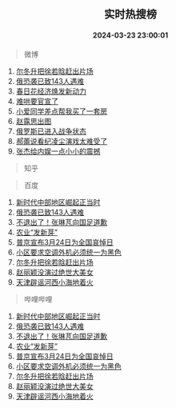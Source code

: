 <div align="center"><h2>实时热搜榜</h2><h4>2024-03-23 23:00:01</h4></div>

> 微博  

1. [尔冬升把徐若晗赶出片场](https://s.weibo.com/weibo?q=%23%E5%B0%94%E5%86%AC%E5%8D%87%E6%8A%8A%E5%BE%90%E8%8B%A5%E6%99%97%E8%B5%B6%E5%87%BA%E7%89%87%E5%9C%BA%23&t=31&band_rank=1&Refer=top)<br />
2. [俄恐袭已致143人遇难](https://s.weibo.com/weibo?q=%23%E4%BF%84%E6%81%90%E8%A2%AD%E5%B7%B2%E8%87%B4143%E4%BA%BA%E9%81%87%E9%9A%BE%23&t=31&band_rank=2&Refer=top)<br />
3. [春日花经济焕发新动力](https://s.weibo.com/weibo?q=%23%E6%98%A5%E6%97%A5%E8%8A%B1%E7%BB%8F%E6%B5%8E%E7%84%95%E5%8F%91%E6%96%B0%E5%8A%A8%E5%8A%9B%23&t=31&band_rank=3&Refer=top)<br />
4. [难哄要官宣了](https://s.weibo.com/weibo?q=%23%E9%9A%BE%E5%93%84%E8%A6%81%E5%AE%98%E5%AE%A3%E4%BA%86%23&t=31&band_rank=4&Refer=top)<br />
5. [小爱同学差点帮我买了一套房](https://s.weibo.com/weibo?q=%23%E5%B0%8F%E7%88%B1%E5%90%8C%E5%AD%A6%E5%B7%AE%E7%82%B9%E5%B8%AE%E6%88%91%E4%B9%B0%E4%BA%86%E4%B8%80%E5%A5%97%E6%88%BF%23&t=31&band_rank=5&Refer=top)<br />
6. [赵露思出图](https://s.weibo.com/weibo?q=%E8%B5%B5%E9%9C%B2%E6%80%9D%E5%87%BA%E5%9B%BE&t=31&band_rank=6&Refer=top)<br />
7. [俄罗斯已进入战争状态](https://s.weibo.com/weibo?q=%23%E4%BF%84%E7%BD%97%E6%96%AF%E5%B7%B2%E8%BF%9B%E5%85%A5%E6%88%98%E4%BA%89%E7%8A%B6%E6%80%81%23&t=31&band_rank=7&Refer=top)<br />
8. [郝蕾说看纪凌尘演戏太难受了](https://s.weibo.com/weibo?q=%23%E9%83%9D%E8%95%BE%E8%AF%B4%E7%9C%8B%E7%BA%AA%E5%87%8C%E5%B0%98%E6%BC%94%E6%88%8F%E5%A4%AA%E9%9A%BE%E5%8F%97%E4%BA%86%23&t=31&band_rank=8&Refer=top)<br />
9. [张杰给内娱一点小小的震撼](https://s.weibo.com/weibo?q=%23%E5%BC%A0%E6%9D%B0%E7%BB%99%E5%86%85%E5%A8%B1%E4%B8%80%E7%82%B9%E5%B0%8F%E5%B0%8F%E7%9A%84%E9%9C%87%E6%92%BC%23&t=31&band_rank=9&Refer=top)<br />

> 知乎  


> 百度  

1. [新时代中部地区崛起正当时](https://www.baidu.com/s?wd=%E6%96%B0%E6%97%B6%E4%BB%A3%E4%B8%AD%E9%83%A8%E5%9C%B0%E5%8C%BA%E5%B4%9B%E8%B5%B7%E6%AD%A3%E5%BD%93%E6%97%B6&sa=fyb_news&rsv_dl=fyb_news)<br />
2. [俄恐袭已致143人遇难](https://www.baidu.com/s?wd=%E4%BF%84%E6%81%90%E8%A2%AD%E5%B7%B2%E8%87%B4143%E4%BA%BA%E9%81%87%E9%9A%BE&sa=fyb_news&rsv_dl=fyb_news)<br />
3. [不退出了！张琳芃向国足道歉](https://www.baidu.com/s?wd=%E4%B8%8D%E9%80%80%E5%87%BA%E4%BA%86%EF%BC%81%E5%BC%A0%E7%90%B3%E8%8A%83%E5%90%91%E5%9B%BD%E8%B6%B3%E9%81%93%E6%AD%89&sa=fyb_news&rsv_dl=fyb_news)<br />
4. [农业“发新芽”](https://www.baidu.com/s?wd=%E5%86%9C%E4%B8%9A%E2%80%9C%E5%8F%91%E6%96%B0%E8%8A%BD%E2%80%9D&sa=fyb_news&rsv_dl=fyb_news)<br />
5. [普京宣布3月24日为全国哀悼日](https://www.baidu.com/s?wd=%E6%99%AE%E4%BA%AC%E5%AE%A3%E5%B8%833%E6%9C%8824%E6%97%A5%E4%B8%BA%E5%85%A8%E5%9B%BD%E5%93%80%E6%82%BC%E6%97%A5&sa=fyb_news&rsv_dl=fyb_news)<br />
6. [小区要求空调外机必须统一为黑色](https://www.baidu.com/s?wd=%E5%B0%8F%E5%8C%BA%E8%A6%81%E6%B1%82%E7%A9%BA%E8%B0%83%E5%A4%96%E6%9C%BA%E5%BF%85%E9%A1%BB%E7%BB%9F%E4%B8%80%E4%B8%BA%E9%BB%91%E8%89%B2&sa=fyb_news&rsv_dl=fyb_news)<br />
7. [尔冬升把徐若晗赶出片场](https://www.baidu.com/s?wd=%E5%B0%94%E5%86%AC%E5%8D%87%E6%8A%8A%E5%BE%90%E8%8B%A5%E6%99%97%E8%B5%B6%E5%87%BA%E7%89%87%E5%9C%BA&sa=fyb_news&rsv_dl=fyb_news)<br />
8. [赵丽颖没演过绝世大美女](https://www.baidu.com/s?wd=%E8%B5%B5%E4%B8%BD%E9%A2%96%E6%B2%A1%E6%BC%94%E8%BF%87%E7%BB%9D%E4%B8%96%E5%A4%A7%E7%BE%8E%E5%A5%B3&sa=fyb_news&rsv_dl=fyb_news)<br />
9. [天津辟谣河西小海地着火](https://www.baidu.com/s?wd=%E5%A4%A9%E6%B4%A5%E8%BE%9F%E8%B0%A3%E6%B2%B3%E8%A5%BF%E5%B0%8F%E6%B5%B7%E5%9C%B0%E7%9D%80%E7%81%AB&sa=fyb_news&rsv_dl=fyb_news)<br />

> 哔哩哔哩  

1. [新时代中部地区崛起正当时](https://www.baidu.com/s?wd=%E6%96%B0%E6%97%B6%E4%BB%A3%E4%B8%AD%E9%83%A8%E5%9C%B0%E5%8C%BA%E5%B4%9B%E8%B5%B7%E6%AD%A3%E5%BD%93%E6%97%B6&sa=fyb_news&rsv_dl=fyb_news)<br />
2. [俄恐袭已致143人遇难](https://www.baidu.com/s?wd=%E4%BF%84%E6%81%90%E8%A2%AD%E5%B7%B2%E8%87%B4143%E4%BA%BA%E9%81%87%E9%9A%BE&sa=fyb_news&rsv_dl=fyb_news)<br />
3. [不退出了！张琳芃向国足道歉](https://www.baidu.com/s?wd=%E4%B8%8D%E9%80%80%E5%87%BA%E4%BA%86%EF%BC%81%E5%BC%A0%E7%90%B3%E8%8A%83%E5%90%91%E5%9B%BD%E8%B6%B3%E9%81%93%E6%AD%89&sa=fyb_news&rsv_dl=fyb_news)<br />
4. [农业“发新芽”](https://www.baidu.com/s?wd=%E5%86%9C%E4%B8%9A%E2%80%9C%E5%8F%91%E6%96%B0%E8%8A%BD%E2%80%9D&sa=fyb_news&rsv_dl=fyb_news)<br />
5. [普京宣布3月24日为全国哀悼日](https://www.baidu.com/s?wd=%E6%99%AE%E4%BA%AC%E5%AE%A3%E5%B8%833%E6%9C%8824%E6%97%A5%E4%B8%BA%E5%85%A8%E5%9B%BD%E5%93%80%E6%82%BC%E6%97%A5&sa=fyb_news&rsv_dl=fyb_news)<br />
6. [小区要求空调外机必须统一为黑色](https://www.baidu.com/s?wd=%E5%B0%8F%E5%8C%BA%E8%A6%81%E6%B1%82%E7%A9%BA%E8%B0%83%E5%A4%96%E6%9C%BA%E5%BF%85%E9%A1%BB%E7%BB%9F%E4%B8%80%E4%B8%BA%E9%BB%91%E8%89%B2&sa=fyb_news&rsv_dl=fyb_news)<br />
7. [尔冬升把徐若晗赶出片场](https://www.baidu.com/s?wd=%E5%B0%94%E5%86%AC%E5%8D%87%E6%8A%8A%E5%BE%90%E8%8B%A5%E6%99%97%E8%B5%B6%E5%87%BA%E7%89%87%E5%9C%BA&sa=fyb_news&rsv_dl=fyb_news)<br />
8. [赵丽颖没演过绝世大美女](https://www.baidu.com/s?wd=%E8%B5%B5%E4%B8%BD%E9%A2%96%E6%B2%A1%E6%BC%94%E8%BF%87%E7%BB%9D%E4%B8%96%E5%A4%A7%E7%BE%8E%E5%A5%B3&sa=fyb_news&rsv_dl=fyb_news)<br />
9. [天津辟谣河西小海地着火](https://www.baidu.com/s?wd=%E5%A4%A9%E6%B4%A5%E8%BE%9F%E8%B0%A3%E6%B2%B3%E8%A5%BF%E5%B0%8F%E6%B5%B7%E5%9C%B0%E7%9D%80%E7%81%AB&sa=fyb_news&rsv_dl=fyb_news)<br />
